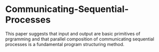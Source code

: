 # Communicating-Sequential-Processes
This paper suggests that input and output are basic primitives of prgramming and that parallel composition of communicating sequential processes is a fundamental program structuring method.

